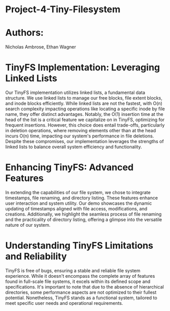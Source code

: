 # Project-4-Tiny-Filesystem

# Authors:
Nicholas Ambrose, Ethan Wagner


# TinyFS Implementation: Leveraging Linked Lists
Our TinyFS implementation utilizes linked lists, a fundamental data structure. We use linked lists to manage our free blocks, file extent blocks, and inode blocks efficiently. While linked lists are not the fastest, with O(n) search complexity impacting operations like locating a specific inode by file name, they offer distinct advantages. Notably, the O(1) insertion time at the head of the list is a critical feature we capitalize on in TinyFS, optimizing for frequent insertions. However, this choice does entail trade-offs, particularly in deletion operations, where removing elements other than at the head incurs O(n) time, impacting our system's performance in file deletions. Despite these compromises, our implementation leverages the strengths of linked lists to balance overall system efficiency and functionality.

# Enhancing TinyFS: Advanced Features
In extending the capabilities of our file system, we chose to integrate timestamps, file renaming, and directory listing. These features enhance user interaction and system utility. Our demo showcases the dynamic updating of timestamps aligned with file access, modifications, and creations. Additionally, we highlight the seamless process of file renaming and the practicality of directory listing, offering a glimpse into the versatile nature of our system.

# Understanding TinyFS Limitations and Reliability
TinyFS is free of bugs, ensuring a stable and reliable file system experience. While it doesn't encompass the complete array of features found in full-scale file systems, it excels within its defined scope and specifications. It's important to note that due to the absence of hierarchical directories, some performance aspects are not optimized to their fullest potential. Nonetheless, TinyFS stands as a functional system, tailored to meet specific user needs and operational requirements.

